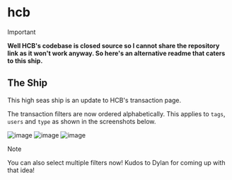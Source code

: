 # hcb
> [!IMPORTANT]
> **Well HCB's codebase is closed source so I cannot share the repository link as it won't work anyway. So here's an alternative readme that caters to this ship.**

## The Ship
This high seas ship is an update to HCB's transaction page.

The transaction filters are now ordered alphabetically. This applies to ```tags```, ```users``` and ```type``` as shown in the screenshots below.

![image](https://github.com/user-attachments/assets/d5e45cc6-d02c-4814-bc90-dac44d1ab3a6)
![image](https://github.com/user-attachments/assets/e4b45e40-e576-4f42-a266-624139bb96c2)
![image](https://github.com/user-attachments/assets/a84b6fa1-99f6-4af9-a55c-529d46a54e8a)

> [!NOTE]
> You can also select multiple filters now! Kudos to Dylan for coming up with that idea!
